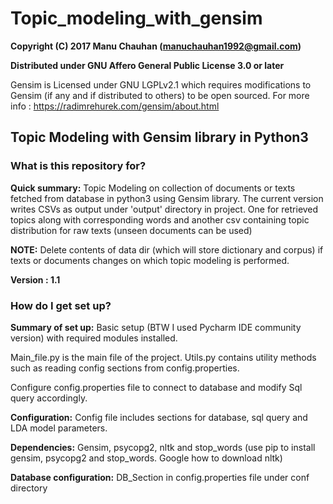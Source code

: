 # Topic_modeling_with_gensim

**Copyright (C) 2017 Manu Chauhan (manuchauhan1992@gmail.com)**

**Distributed under GNU Affero General Public License 3.0 or later**

Gensim is Licensed under  GNU LGPLv2.1 which requires modifications to Gensim (if any and if distributed to others) to be open sourced. For  more info : https://radimrehurek.com/gensim/about.html

## Topic Modeling with Gensim library in Python3 ##


### What is this repository for? ###

**Quick summary:**
 Topic Modeling on collection of documents or texts fetched from database in python3 using Gensim library.
 The current version writes CSVs as output under 'output' directory in project. One for retrieved topics along with corresponding words and another csv containing topic distribution for raw texts (unseen documents can be used)
 
 **NOTE:** Delete contents of data dir (which will store dictionary and corpus) if texts or documents changes on which topic modeling is performed. 

**Version : 1.1**

### How do I get set up? ###

 **Summary of set up:** Basic setup (BTW I used Pycharm IDE community version) with required modules installed.
 
 Main_file.py is the main file of the project.
 Utils.py contains utility methods such as reading config sections from config.properties.
 
 Configure config.properties file to connect to database and modify Sql query accordingly.

 **Configuration:** Config file includes sections for database, sql query and LDA model parameters.

 **Dependencies:**  Gensim, psycopg2, nltk and stop_words (use pip to install gensim, psycopg2 and stop_words. Google how to download nltk)

 **Database configuration:** DB_Section in config.properties file under conf directory
